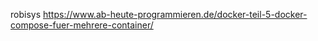 
robisys
https://www.ab-heute-programmieren.de/docker-teil-5-docker-compose-fuer-mehrere-container/
